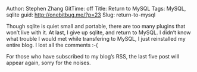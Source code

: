 Author: Stephen Zhang
GitTime: off
Title: Return to MySQL
Tags: MySQL, sqlite
guid: http://onebitbug.me/?p=23
Slug: return-to-mysql

Though sqlite is quiet small and portable, there are too many plugins that won’t live with it.
At last, I give up sqlite, and return to MySQL.
I didn’t know what trouble I would met while transfering to MySQL, I just reinstalled my entire blog.
I lost all the comments :-(

For those who have subscribed to my blog’s RSS, the last five post will appear again, sorry for the noises.

